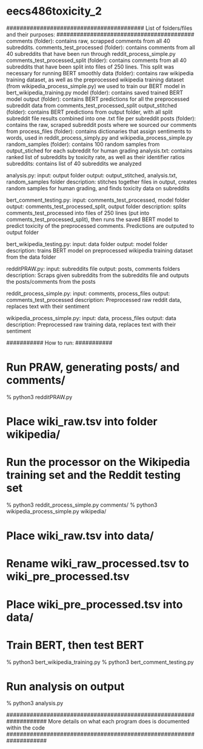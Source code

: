 # eecs486toxicity_2

#########################################
List of folders/files and their purposes:
#########################################
comments (folder): contains raw, scrapped comments from all 40 subreddits.
comments_test_processed (folder): contains comments from all 40 subreddits that have been run through 
  reddit_process_simple.py
comments_test_processed_split (folder): contains comments from all 40 subreddits that have been split into
  files of 250 lines. This split was necessary for running BERT smoothly
data (folder): contains raw wikipedia training dataset, as well as the preprocessed wikipedia training dataset (from wikipedia_process_simple.py)
  we used to train our BERT model in bert_wikipedia_training.py
model (folder): contains saved trained BERT model
output (folder): contains BERT predictions for all the preprocessed subreddit data from comments_test_processed_split
output_stitched (folder): contains BERT predictions from output folder, with all split subreddit file results
  combined into one .txt file per subreddit
posts (folder): contains the raw, scraped subreddit posts where we sourced our comments from
process_files (folder): contains dictionaries that assign sentiments to words, used in reddit_process_simply.py
  and wikipedia_process_simple.py
random_samples (folder): contains 100 random samples from output_stiched for each subreddit for human grading
analysis.txt: contains ranked list of subreddits by toxicity rate, as well as their identifier ratios
subreddits: contains list of 40 subreddits we analyzed

analysis.py: 
  input: output folder
  output: output_stitched, analysis.txt, random_samples folder
  description: stitches together files in output, creates random samples for human grading, and finds toxicity data on subreddits

bert_comment_testing.py:
  input: comments_test_processed, model folder
  output: comments_test_processed_split, output folder
  description: splits comments_test_processed into files of 250 lines (put into comments_test_processed_split),
  then runs the saved BERT model to predict toxicity of the preprocessed comments. Predictions are outputed to output folder

bert_wikipedia_testing.py:
  input: data folder
  output: model folder
  description: trains BERT model on preprocessed wikipedia training dataset from the data folder

redditPRAW.py:
  input: subreddits file
  output: posts, comments folders
  description: Scraps given subreddits from the subreddits file and outputs the posts/comments from the posts

reddit_process_simple.py:
  input: comments, process_files
  output: comments_test_processed
  description: Preprocessed raw reddit data, replaces text with their sentiment

wikipedia_process_simple.py:
  input: data, process_files
  output: data 
  description: Preprocessed raw training data, replaces text with their sentiment

###########
How to run:
###########

# Run PRAW, generating posts/ and comments/
% python3 redditPRAW.py

# Place wiki_raw.tsv into folder wikipedia/
# Run the processor on the Wikipedia training set and the Reddit testing set
% python3 reddit_process_simple.py comments/
% python3 wikipedia_process_simple.py wikipedia/

# Place wiki_raw.tsv into data/
# Rename wiki_raw_processed.tsv to wiki_pre_processed.tsv
# Place wiki_pre_processed.tsv into data/
# Train BERT, then test BERT
% python3 bert_wikipedia_training.py
% python3 bert_comment_testing.py

# Run analysis on output
% python3 analysis.py

####################################################################
More details on what each program does is documented within the code
####################################################################
